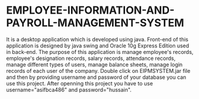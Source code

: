 # EMPLOYEE-INFORMATION-AND-PAYROLL-MANAGEMENT-SYSTEM
It is a desktop application which is developed using java. Front-end of this application is designed by java swing and Oracle 10g Express Edition used in back-end. The purpose of this application is manage employee's records, employee's designation records, salary records, attendance records, manage different types of users, manage balance sheets, manage login records of each user of the company. Double click on EIPMSYSTEM.jar file and then by providing username and password of your database you can use this project. After openning this project you have to use username="asifbca486" and password="hussain".
